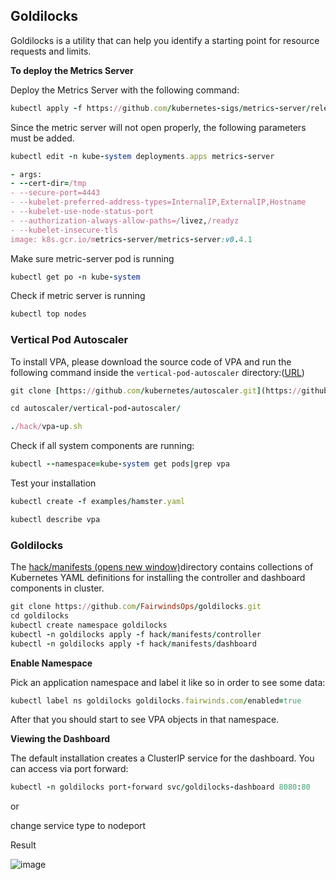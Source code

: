 ## Goldilocks

Goldilocks is a utility that can help you identify a starting point for resource requests and limits.

**To deploy the Metrics Server**

Deploy the Metrics Server with the following command:  
```ruby
kubectl apply -f https://github.com/kubernetes-sigs/metrics-server/releases/latest/download/components.yaml
```
 Since the metric server will not open properly, the following parameters must be added.
```ruby
kubectl edit -n kube-system deployments.apps metrics-server
```
```ruby
- args:
- --cert-dir=/tmp
- --secure-port=4443
- --kubelet-preferred-address-types=InternalIP,ExternalIP,Hostname
- --kubelet-use-node-status-port
- --authorization-always-allow-paths=/livez,/readyz
- --kubelet-insecure-tls
image: k8s.gcr.io/metrics-server/metrics-server:v0.4.1
```
 Make sure metric-server pod is running
```ruby
kubectl get po -n kube-system
```
Check if metric server is running
```ruby
kubectl top nodes
```
### Vertical Pod Autoscaler

To install VPA, please download the source code of VPA and run the following command inside the `vertical-pod-autoscaler` directory:([URL](https://github.com/kubernetes/autoscaler/tree/master/vertical-pod-autoscaler))
```ruby
git clone [https://github.com/kubernetes/autoscaler.git](https://github.com/kubernetes/autoscaler.git)
```
```ruby
cd autoscaler/vertical-pod-autoscaler/
```
```ruby
./hack/vpa-up.sh
```
Check if all system components are running:
```ruby
kubectl --namespace=kube-system get pods|grep vpa
```
Test your installation
```ruby
kubectl create -f examples/hamster.yaml
```
```ruby
kubectl describe vpa
```
### Goldilocks

The [hack/manifests (opens new window)](https://github.com/FairwindsOps/goldilocks/tree/master/hack/manifests)directory contains collections of Kubernetes YAML definitions for installing the controller and dashboard components in cluster.

```ruby
git clone https://github.com/FairwindsOps/goldilocks.git
cd goldilocks
kubectl create namespace goldilocks
kubectl -n goldilocks apply -f hack/manifests/controller
kubectl -n goldilocks apply -f hack/manifests/dashboard
```
**Enable Namespace**

Pick an application namespace and label it like so in order to see some data:
```ruby
kubectl label ns goldilocks goldilocks.fairwinds.com/enabled=true
```
After that you should start to see VPA objects in that namespace.

**Viewing the Dashboard**

The default installation creates a ClusterIP service for the dashboard. You can access via port forward:

```ruby
kubectl -n goldilocks port-forward svc/goldilocks-dashboard 8080:80
```
or

change service type to nodeport

Result

![image](https://user-images.githubusercontent.com/3519706/106140905-70bbdc00-6180-11eb-976e-1e892781e8e9.png)
